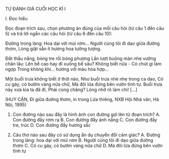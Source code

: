 TỰ ĐÁNH GIÁ CUỐI HỌC KÌ I

I. Đọc hiểu

Đọc đoạn trích sau, chọn phương án đúng của mỗi câu hỏi (từ câu 1 đến câu 5) và trả lời ngắn các câu hỏi (từ câu 6 đến câu 10):

Đường trong làng: Hoa dại với mùi rơm...
Người cùng tôi đi dạo giữa đường thơm,
Lòng giật sẵn ít hương hoa tưởng tượng.

Đất thấu nắng, bóng tre rồi bóng phượng
Lần lượt buông màn nhẹ vướng chân lâu:
Lên bể cao hay đi xuống bể sâu?
Không biết nữa - Có chút gì làm ngợp
Trong không khí... hương với màu hòa hợp...

Một buổi trưa không biết ở thời nào,
Như buổi trưa nhè nhẹ trong ca dao,
Có cu gáy, có bướm vàng nửa chữ,
Mà đôi lứa đứng bên vườn tĩnh tự.
Buổi trưa này xưa kia ta đã đi,
Phải cùng chăng? Lòng nhớ rõ làm chi! [...]

(HUY CẬN, Đi giữa đường thơm, in trong Lửa thiêng,
NXB Hội Nhà văn, Hà Nội, 1995)

1. Con đường nào sau đây là hình ảnh con đường gợi lên từ đoạn trích?
   A. Con đường đầy rơm rạ
   B. Con đường đầy ánh nắng
   C. Con đường đầy tre, trúc
   D. Con đường đầy hương sắc

2. Câu thơ nào sau đây có sử dụng ẩn dụ chuyển đổi cảm giác?
   A. Đường trong làng: hoa dại với mùi rơm
   B. Người cùng tôi đi dạo giữa đường thơm
   C. Có cu gáy, có bướm vàng nửa chữ
   D. Mà đôi lứa đứng bên vườn tĩnh tự